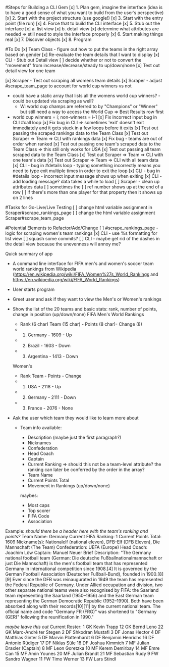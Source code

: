 #Steps for Building a CLI Gem
[x] 1. Plan gem, imagine the interface (idea is to have a good sense of what you want to build from the user’s perspective)
[x] 2. Start with the project structure (use google!)
[x] 3. Start with the entry point (file run)
[x] 4. Force that to build the CLI interface
[x] 5. Stub out the interface
  [x] a. list view
  [x] b. detail view
    [x] determine what attributes are needed
  => still need to style the interface properly
[x] 6. Start making things real
[x] 7. Discover objects
[x] 8. Program

#To Do
[x] Team Class - figure out how to put the teams in the right array based on gender
[x] Re-evaluate the team details that I want to display
[x] CLI - Stub out Detail view
[ ] decide whether or not to convert the "movement" from increase/decrease/steady to up/down/none
[x] Test out detail view for one team
<!-- [ ] Scraper - figure out how to get the lowest rank detail item -->
[x] Scraper - Test out scraping all womens team details
[x] Scraper - adjust #scrape_team_page to account for world cup winners vs not
  + could have a static array that lists all the womens world cup winners? - could be updated via scraping as well?
    + W: world cup champs are referred to by "Champions" or "Winner" but still need a way to access the World Cup => Best Results row first
  + world cup winners = i; non-winners = i-1
[x] Fix incorrect input bug in CLI #call loop
[x] Fix bug in CLI => sometimes 'exit' doesn't exit immediately and it gets stuck in a few loops before it exits
[x] Test out passing the scraped rankings data to the Team Class
[x] Test out Scraper => Team => CLI with rankings data
[x] Fix bug - teams are out of order when ranked
[x] Test out passing one team's scraped data to the Team Class => this still only works for USA
[x] Test out passing all team scraped data to the Team Class
[x] Test out Scraper => Team => CLI with one team's data
[x] Test out Scraper => Team => CLI with all team data
[x] CLI - bug in #details loop - typing something incorrectly means you need to type exit multiple times in order to exit the loop
[x] CLI - bug in #details loop - incorrect input message shows up when exiting
[x] CLI - add loading message? data takes a while to load
[ ] Scraper - clean up attributes data
  [ ] sometimes the [ ] ref number shows up at the end of a row
  [ ] if there's more than one player for that property then it shows up on 2 lines

#Tasks for Go-Live/Live Testing
[ ] change html variable assignment in Scraper#scrape_rankings_page
[ ] change the html variable assignment Scraper#scrape_team_page

#Potential Elements to Refactor/Add/Change
[ ] #scrape_rankings_page - logic for scraping women's team rankings
[x] CLI - use %s formatting for list view
[ ] squash some commits?
[ ] CLI - maybe get rid of the dashes in the detail view because the unevenness will annoy me?


Quick summary of app

+ A command line interface for FIFA men's and women's soccer team world rankings from Wikipedia (https://en.wikipedia.org/wiki/FIFA_Women%27s_World_Rankings and https://en.wikipedia.org/wiki/FIFA_World_Rankings)

+ User starts program

+ Greet user and ask if they want to view the Men's or Women's rankings

+ Show the list of the 20 teams and basic stats: rank, number of points, change in position (up/down/none)
  FIFA Men's World Rankings
  + Rank (6 char)  Team (15 char) - Points (8 char)- Change (8)
  + 1.   Germany - 1609 - Up
  + 2.   Brazil - 1603 - Down
  + 3.   Argentina - 1413 - Down

  Women's
  + Rank   Team - Points - Change
  + 1.   USA - 2118 - Up
  + 2.   Germany - 2111 - Down
  + 3.   France - 2076 - None


+ Ask the user which team they would like to learn more about
  + Team info available:
    + Description (maybe just the first paragraph?)
    + Nicknames
    + Confederation
    + Head Coach
    + Captain
    + Current Ranking => should this not be a team-level attribute? the ranking can later be conferred by the order in the array?
    + Team Name
    + Current Points Total
    + Movement in Rankings (up/down/none)

    maybes:
    + Most caps
    + Top scorer
    + FIFA Code
    + Association

Example:
*should there be a header here with the team's ranking and points?*
Team Name: Germany
Current FIFA Ranking: 1
Current Points Total: 1609
Nickname(s): Nationalelf (national eleven), DFB-Elf (DFB Eleven), Die Mannschaft (The Team)
Confederation: UEFA (Europe)
Head Coach: Joachim Löw
Captain: Manuel Neuer
Brief Description:
"The Germany national football team (German: Die deutsche Fußballnationalmannschaft or just Die Mannschaft) is the men's football team that has represented Germany in international competition since 1908.[4] It is governed by the German Football Association (Deutscher Fußball-Bund), founded in 1900.[8][9] Ever since the DFB was reinaugurated in 1949 the team has represented the Federal Republic of Germany. Under Allied occupation and division, two other separate national teams were also recognised by FIFA: the Saarland team representing the Saarland (1950–1956) and the East German team representing the German Democratic Republic (1952–1990). Both have been absorbed along with their records[10][11] by the current national team. The official name and code "Germany FR (FRG)" was shortened to "Germany (GER)" following the reunification in 1990."

*maybe leave this out*
Current Roster:
1	GK	Kevin Trapp
12	GK	Bernd Leno
22	GK	Marc-André ter Stegen
2	DF	Shkodran Mustafi
3	DF	Jonas Hector
4	DF	Matthias Ginter
5	DF	Marvin Plattenhardt
6	DF	Benjamin Henrichs
16	DF	Antonio Rüdiger
17	DF	Niklas Süle
18	DF	Joshua Kimmich
7	MF	Julian Draxler (Captain)
8	MF	Leon Goretzka
10	MF	Kerem Demirbay
14	MF	Emre Can
15	MF	Amin Younes
20	MF	Julian Brandt
21	MF	Sebastian Rudy
9	FW	Sandro Wagner
11	FW	Timo Werner
13	FW	Lars Stindl
